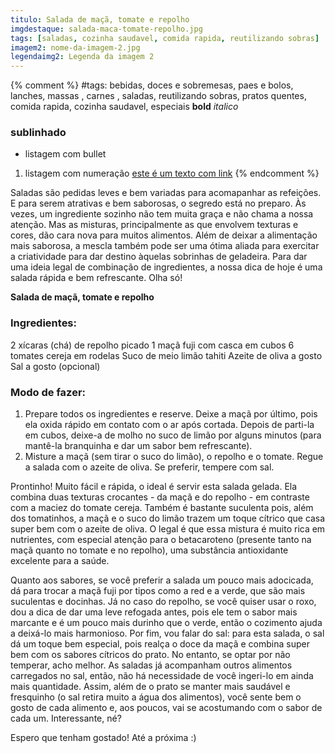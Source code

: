 ```yaml
---
titulo: Salada de maçã, tomate e repolho
imgdestaque: salada-maca-tomate-repolho.jpg
tags: [saladas, cozinha saudavel, comida rapida, reutilizando sobras]
imagem2: nome-da-imagem-2.jpg
legendaimg2: Legenda da imagem 2
---
```

{% comment %}
#tags: bebidas, doces e sobremesas, paes e bolos, lanches, massas , carnes , saladas, reutilizando sobras, pratos quentes, comida rapida, cozinha saudavel, especiais
**bold**
*italico*
### sublinhado
* listagem com bullet
1. listagem com numeração
[este é um texto com link](https://www.enderecodolink.com)
{% endcomment %}

Saladas são pedidas leves e bem variadas para acomapanhar as refeições. E para serem atrativas e bem saborosas, o segredo está no preparo. Às vezes, um ingrediente sozinho não tem muita graça e não chama a nossa atenção. Mas as misturas, principalmente as que envolvem texturas e cores, dão cara nova para muitos alimentos. Além de deixar a alimentação mais saborosa, a mescla também pode ser uma ótima aliada para exercitar a criatividade para dar destino àquelas sobrinhas de geladeira. Para dar uma ideia legal de combinação de ingredientes, a nossa dica de hoje é uma salada rápida e bem refrescante. Olha só!

**Salada de maçã, tomate e repolho**

### Ingredientes:

2 xícaras (chá) de repolho picado
1 maçã fuji com casca em cubos
6 tomates cereja em rodelas
Suco de meio limão tahiti
Azeite de oliva a gosto
Sal a gosto (opcional)

### Modo de fazer:

1. Prepare todos os ingredientes e reserve. Deixe a maçã por último, pois ela oxida rápido em contato com o ar após cortada. Depois de parti-la em cubos, deixe-a de molho no suco de limão por alguns minutos (para mantê-la branquinha e dar um sabor bem refrescante).
2. Misture a maçã (sem tirar o suco do limão), o repolho e o tomate. Regue a salada com o azeite de oliva. Se preferir, tempere com sal.

Prontinho! Muito fácil e rápida, o ideal é servir esta salada gelada. Ela combina duas texturas crocantes - da maçã e do repolho - em contraste com a maciez do tomate cereja. Também é bastante suculenta pois, além dos tomatinhos, a maçã e o suco do limão trazem um toque cítrico que casa super bem com o azeite de oliva. O legal é que essa mistura é muito rica em nutrientes, com especial atenção para o betacaroteno (presente tanto na maçã quanto no tomate e no repolho), uma substância antioxidante excelente para a saúde.  

Quanto aos sabores, se você preferir a salada um pouco mais adocicada, dá para trocar a maçã fuji por tipos como a red e a verde, que são mais suculentas e docinhas. Já no caso do repolho, se você quiser usar o roxo, dou a dica de dar uma leve refogada antes, pois ele tem o sabor mais marcante e é um pouco mais durinho que o verde, então o cozimento ajuda a deixá-lo mais harmonioso. Por fim, vou falar do sal: para esta salada, o sal dá um toque bem especial, pois realça o doce da maçã e combina super bem com os sabores cítricos do prato. No entanto, se optar por não temperar, acho melhor. As saladas já acompanham outros alimentos carregados no sal, então, não há necessidade de você ingeri-lo em ainda mais quantidade. Assim, além de o prato se manter mais saudável e fresquinho (o sal retira muito a água dos alimentos), você sente bem o gosto de cada alimento e, aos poucos, vai se acostumando com o sabor de cada um. Interessante, né? 

Espero que tenham gostado!
Até a próxima :)